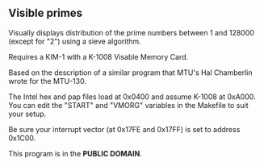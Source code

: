 ## Visible primes
Visually displays distribution of the prime numbers between 1 and 128000 (except for "2") using a sieve algorithm.

Requires a KIM-1 with a K-1008 Visable Memory Card.

Based on the description of a similar program that MTU's Hal Chamberlin wrote for the MTU-130.

The Intel hex and pap files load at 0x0400 and assume K-1008 at 0xA000. You can edit the "START" and "VMORG" variables in the Makefile to suit your setup.

Be sure your interrupt vector (at 0x17FE and 0x17FF) is set to address 0x1C00.

This program is in the **PUBLIC DOMAIN**.
